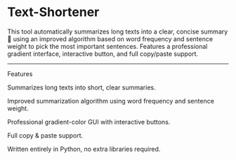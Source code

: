 # Text-Shortener
This tool automatically summarizes long texts into a clear, concise summary 📝 using an improved algorithm based on word frequency and sentence weight to pick the most important sentences. Features a professional gradient interface, interactive button, and full copy/paste support.

---

Features

Summarizes long texts into short, clear summaries.

Improved summarization algorithm using word frequency and sentence weight.

Professional gradient-color GUI with interactive buttons.

Full copy & paste support.

Written entirely in Python, no extra libraries required.
